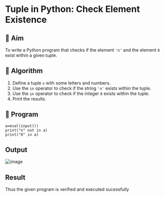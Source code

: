 # Tuple in Python: Check Element Existence

## 🎯 Aim
To write a Python program that checks if the element `'n'` and the element `8` exist within a given tuple.

## 🧠 Algorithm
1. Define a tuple `x` with some letters and numbers.
2. Use the `in` operator to check if the string `'n'` exists within the tuple.
3. Use the `in` operator to check if the integer `8` exists within the tuple.
4. Print the results.

## 🧾 Program
```
a=eval(input())
print("n" not in a)
print("8" in a)

```

## Output
![image](https://github.com/user-attachments/assets/2b1deb11-8844-4ba7-9887-2c54bd6e651f)
## Result
Thus the given program is verified and executed sucessfully
